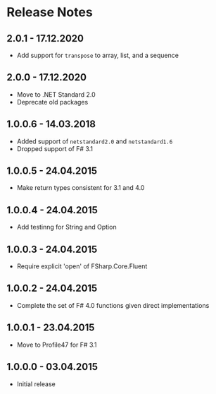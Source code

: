 # Release Notes

## 2.0.1 - 17.12.2020

* Add support for `transpose` to array, list, and a sequence

## 2.0.0 - 17.12.2020

* Move to .NET Standard 2.0
* Deprecate old packages

## 1.0.0.6 - 14.03.2018

* Added support of `netstandard2.0` and `netstandard1.6`
* Dropped support of F# 3.1

## 1.0.0.5 - 24.04.2015

* Make return types consistent for 3.1 and 4.0

## 1.0.0.4 - 24.04.2015

* Add testinng for String and Option

## 1.0.0.3 - 24.04.2015

* Require explicit 'open' of FSharp.Core.Fluent

## 1.0.0.2 - 24.04.2015

* Complete the set of F# 4.0 functions given direct implementations

## 1.0.0.1 - 23.04.2015

* Move to Profile47 for F# 3.1

## 1.0.0.0 - 03.04.2015

* Initial release
